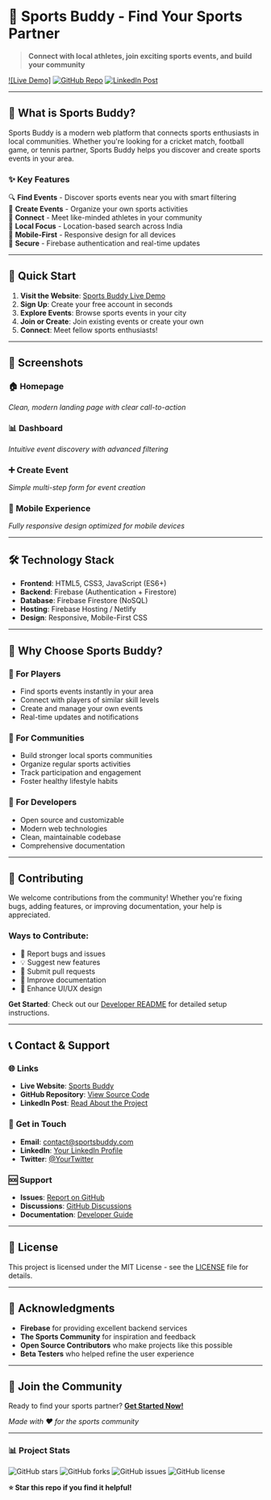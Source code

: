 # 🏀 Sports Buddy - Find Your Sports Partner

> **Connect with local athletes, join exciting sports events, and build your community**

[![Live Demo]](https://your-live-website-url.com)
[![GitHub Repo](https://img.shields.io/badge/📂_GitHub-View_Code-black?style=for-the-badge)](https://github.com/shivansh-16/Sports-Buddy/)
[![LinkedIn Post](https://img.shields.io/badge/💼_LinkedIn-Read_Post-0077B5?style=for-the-badge)](https://linkedin.com/posts/your-linkedin-post)

---

## 🎯 What is Sports Buddy?

Sports Buddy is a modern web platform that connects sports enthusiasts in local communities. Whether you're looking for a cricket match, football game, or tennis partner, Sports Buddy helps you discover and create sports events in your area.

### ✨ Key Features

🔍 **Find Events** - Discover sports events near you with smart filtering  
📅 **Create Events** - Organize your own sports activities  
🤝 **Connect** - Meet like-minded athletes in your community  
📍 **Local Focus** - Location-based search across India  
📱 **Mobile-First** - Responsive design for all devices  
🔐 **Secure** - Firebase authentication and real-time updates  

---

## 🚀 Quick Start

1. **Visit the Website**: [Sports Buddy Live Demo](https://your-live-website-url.com)
2. **Sign Up**: Create your free account in seconds
3. **Explore Events**: Browse sports events in your city
4. **Join or Create**: Join existing events or create your own
5. **Connect**: Meet fellow sports enthusiasts!

---

## 📱 Screenshots

### 🏠 Homepage
*Clean, modern landing page with clear call-to-action*

### 📊 Dashboard
*Intuitive event discovery with advanced filtering*

### ➕ Create Event
*Simple multi-step form for event creation*

### 📱 Mobile Experience
*Fully responsive design optimized for mobile devices*

---

## 🛠️ Technology Stack

- **Frontend**: HTML5, CSS3, JavaScript (ES6+)
- **Backend**: Firebase (Authentication + Firestore)
- **Database**: Firebase Firestore (NoSQL)
- **Hosting**: Firebase Hosting / Netlify
- **Design**: Responsive, Mobile-First CSS

---

## 🌟 Why Choose Sports Buddy?

### 🎯 **For Players**
- Find sports events instantly in your area
- Connect with players of similar skill levels
- Create and manage your own events
- Real-time updates and notifications

### 🏢 **For Communities**
- Build stronger local sports communities
- Organize regular sports activities
- Track participation and engagement
- Foster healthy lifestyle habits

### 🔧 **For Developers**
- Open source and customizable
- Modern web technologies
- Clean, maintainable codebase
- Comprehensive documentation

---

## 🤝 Contributing

We welcome contributions from the community! Whether you're fixing bugs, adding features, or improving documentation, your help is appreciated.

### Ways to Contribute:
- 🐛 Report bugs and issues
- 💡 Suggest new features
- 🔧 Submit pull requests
- 📖 Improve documentation
- 🎨 Enhance UI/UX design

**Get Started**: Check out our [Developer README](./README-DEVELOPER.md) for detailed setup instructions.

---

## 📞 Contact & Support

### 🌐 **Links**
- **Live Website**: [Sports Buddy](https://your-live-website-url.com)
- **GitHub Repository**: [View Source Code](https://github.com/yourusername/sports-buddy)
- **LinkedIn Post**: [Read About the Project](https://linkedin.com/posts/your-linkedin-post)

### 📧 **Get in Touch**
- **Email**: contact@sportsbuddy.com
- **LinkedIn**: [Your LinkedIn Profile](https://linkedin.com/in/yourprofile)
- **Twitter**: [@YourTwitter](https://twitter.com/yourtwitter)

### 🆘 **Support**
- **Issues**: [Report on GitHub](https://github.com/yourusername/sports-buddy/issues)
- **Discussions**: [GitHub Discussions](https://github.com/yourusername/sports-buddy/discussions)
- **Documentation**: [Developer Guide](./README-DEVELOPER.md)

---

## 📄 License

This project is licensed under the MIT License - see the [LICENSE](LICENSE) file for details.

---

## 🙏 Acknowledgments

- **Firebase** for providing excellent backend services
- **The Sports Community** for inspiration and feedback
- **Open Source Contributors** who make projects like this possible
- **Beta Testers** who helped refine the user experience

---

## 🎉 Join the Community

Ready to find your sports partner? **[Get Started Now!](https://your-live-website-url.com)**

*Made with ❤️ for the sports community*

---

### 📊 Project Stats

![GitHub stars](https://img.shields.io/github/stars/yourusername/sports-buddy?style=social)
![GitHub forks](https://img.shields.io/github/forks/yourusername/sports-buddy?style=social)
![GitHub issues](https://img.shields.io/github/issues/yourusername/sports-buddy)
![GitHub license](https://img.shields.io/github/license/yourusername/sports-buddy)

**⭐ Star this repo if you find it helpful!**